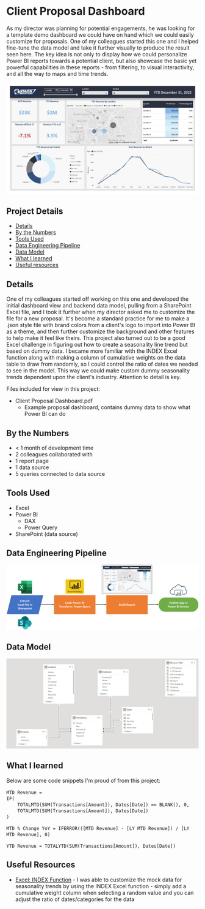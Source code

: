# Client Proposal Dashboard

As my director was planning for potential engagements, he was looking for a template demo dashboard we could have on hand which we could easily customize for proposals. One of my colleagues started this one and I helped fine-tune the data model and take it further visually to produce the result seen here. The key idea is not only to display how we could personalize Power BI reports towards a potential client, but also showcase the basic yet powerful capabilities in these reports - from filtering, to visual interactivity, and all the way to maps and time trends.

!["Report"](./Client%20Proposal%20Dashboard.jpg)

## Project Details
- [Details](#details)
- [By the Numbers](#by-the-numbers)
- [Tools Used](#tools-used)
- [Data Engineering Pipeline](#data-engineering-pipeline)
- [Data Model](#data-model)
- [What I learned](#what-i-learned)
- [Useful resources](#useful-resources)

## Details

One of my colleagues started off working on this one and developed the initial dashboard view and backend data model, pulling from a SharePoint Excel file, and I took it further when my director asked me to customize the file for a new proposal. It's become a standard practice for me to make a .json style file with brand colors from a client's logo to import into Power BI as a theme, and then further customize the background and other features to help make it feel like theirs. This project also turned out to be a good Excel challenge in figuring out how to create a seasonality line trend but based on dummy data. I became more familiar with the INDEX Excel function along with making a column of cumulative weights on the data table to draw from randomly, so I could control the ratio of dates we needed to see in the model. This way we could make custom dummy seasonality trends dependent upon the client's industry. Attention to detail is key.

Files included for view in this project:
- Client Proposal Dashboard.pdf
  - Example proposal dashboard, contains dummy data to show what Power BI can do

## By the Numbers

- < 1 month of development time
- 2 colleagues collaborated with
- 1 report page
- 1 data source
- 5 queries connected to data source

## Tools Used

- Excel
- Power BI
  - DAX
  - Power Query
- SharePoint (data source)

## Data Engineering Pipeline

!["Pipeline"](./Client%20Proposal%20Dashboard%20Pipeline.png)

## Data Model

!["Data Model"](./Client%20Proposal%20Dashboard%20Data%20Model.JPG)

## What I learned

Below are some code snippets I'm proud of from this project:

```DAX
MTD Revenue = 
IF(
    TOTALMTD(SUM(Transactions[Amount]), Dates[Date]) == BLANK(), 0, 
    TOTALMTD(SUM(Transactions[Amount]), Dates[Date])
)
```

```DAX
MTD % Change YoY = IFERROR(([MTD Revenue] - [LY MTD Revenue]) / [LY MTD Revenue], 0)
```

```DAX
YTD Revenue = TOTALYTD(SUM(Transactions[Amount]), Dates[Date])
```

## Useful Resources

- [Excel: INDEX Function](https://support.microsoft.com/en-us/office/index-function-a5dcf0dd-996d-40a4-a822-b56b061328bd) - I was able to customize the mock data for seasonality trends by using the INDEX Excel function - simply add a cumulative weight column when selecting a random value and you can adjust the ratio of dates/categories for the data